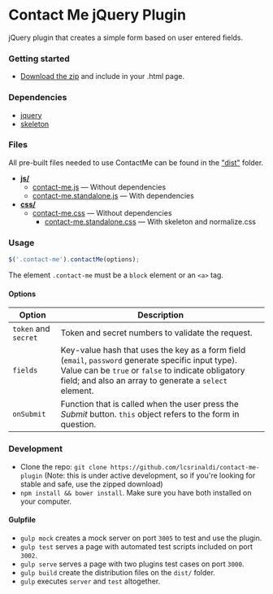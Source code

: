 # Contact Me jQuery Plugin

jQuery plugin that creates a simple form based on user entered fields.

### Getting started

- [Download the zip](https://github.com/lcsrinaldi/contact-me-plugin/archive/v0.0.1.zip) and include in your .html page.

### Dependencies

- [jquery](https://github.com/jquery/jquery)
- [skeleton](https://github.com/dhg/Skeleton)

### Files

All pre-built files needed to use ContactMe can be found in the ["dist"](dist/) folder.

- [**js/**](dist/js)
	- [contact-me.js](dist/js/contact-me.js) — Without dependencies
	- [contact-me.standalone.js](dist/js/contact-me.js) — With dependencies
- [**css/**](dist/less)
  - [contact-me.css](dist/css/contact-me.css) — Without dependencies
	- [contact-me.standalone.css](dist/css/contact-me.standalone.css) — With skeleton and normalize.css

### Usage

```js
$('.contact-me').contactMe(options);
```

The element `.contact-me` must be a `block` element or an `<a>` tag.

#### Options

Option|Description
---|---
`token` and `secret`| Token and secret numbers to validate the request.
`fields`| Key-value hash that uses the key as a form field (`email`, `password` generate specific input type). Value can be `true` or `false` to indicate obligatory field; and also an array to generate a `select` element.
`onSubmit`| Function that is called when the user press the *Submit* button. `this` object refers to the form in question.

### Development

- Clone the repo: `git clone https://github.com/lcsrinaldi/contact-me-plugin` (Note: this is under active development, so if you're looking for stable and safe, use the zipped download)
- `npm install && bower install`. Make sure you have both installed on your computer.

#### Gulpfile

- `gulp mock` creates a mock server on port `3005` to test and use the plugin.
- `gulp test` serves a page with automated test scripts included on port `3002`.
- `gulp serve` serves a page with two plugins test cases on port `3000`.
- `gulp build` create the distribution files on the `dist/` folder.
- `gulp` executes `server` and `test` altogether.
